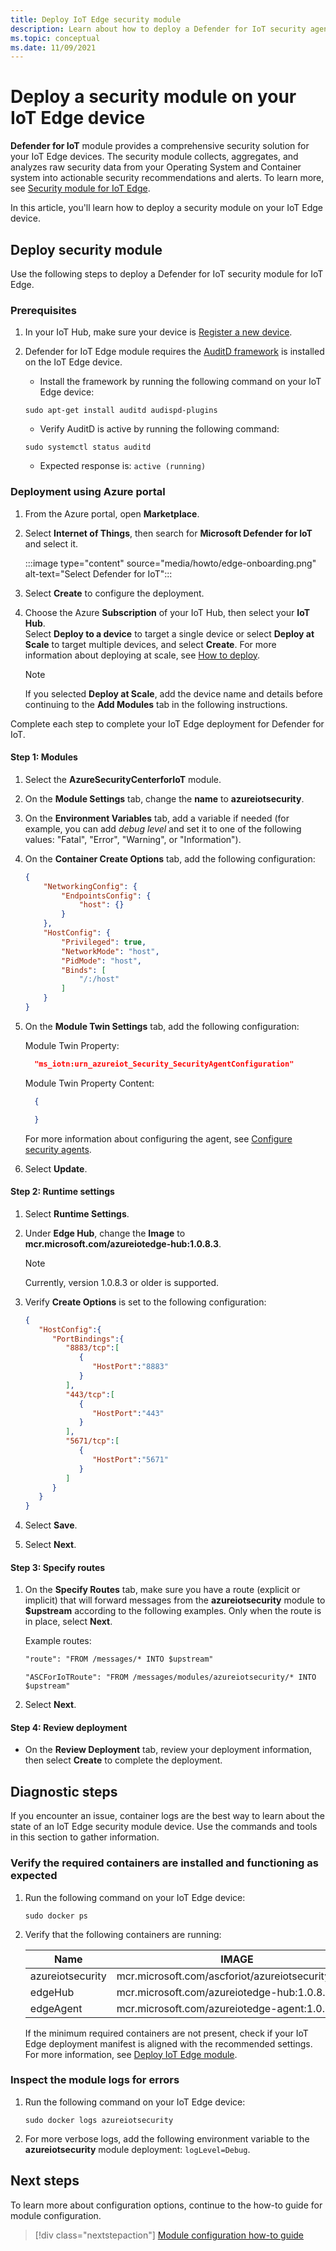 ```yaml
---
title: Deploy IoT Edge security module
description: Learn about how to deploy a Defender for IoT security agent on IoT Edge.
ms.topic: conceptual
ms.date: 11/09/2021
---
```


# Deploy a security module on your IoT Edge device

**Defender for IoT** module provides a comprehensive security solution for your IoT Edge devices. The security module collects, aggregates, and analyzes raw security data from your Operating System and Container system into actionable security recommendations and alerts. To learn more, see [Security module for IoT Edge](security-edge-architecture.md).

In this article, you'll learn how to deploy a security module on your IoT Edge device.

## Deploy security module

Use the following steps to deploy a Defender for IoT security module for IoT Edge.

### Prerequisites

1. In your IoT Hub, make sure your device is [Register a new device](../../iot-edge/how-to-provision-single-device-linux-symmetric.md#register-your-device).

1. Defender for IoT Edge module requires the [AuditD framework](https://linux.die.net/man/8/auditd) is installed on the IoT Edge device.

    - Install the framework by running the following command on your IoT Edge device:

    `sudo apt-get install auditd audispd-plugins`

    - Verify AuditD is active by running the following command:

    `sudo systemctl status auditd`<br>
    - Expected response is: `active (running)`

### Deployment using Azure portal

1. From the Azure portal, open **Marketplace**.

1. Select **Internet of Things**, then search for **Microsoft Defender for IoT** and select it.

   :::image type="content" source="media/howto/edge-onboarding.png" alt-text="Select Defender for IoT":::

1. Select **Create** to configure the deployment.

1. Choose the Azure **Subscription** of your IoT Hub, then select your **IoT Hub**.<br>Select **Deploy to a device** to target a single device or select **Deploy at Scale** to target multiple devices, and select **Create**. For more information about deploying at scale, see [How to deploy](../../iot-edge/how-to-deploy-at-scale.md).

    >[!Note]
    >If you selected **Deploy at Scale**, add the device name and details before continuing to the **Add Modules** tab in the following instructions.

Complete each step to complete your IoT Edge deployment for Defender for IoT.

#### Step 1: Modules

1. Select the **AzureSecurityCenterforIoT** module.

1. On the **Module Settings** tab, change the **name** to **azureiotsecurity**.

1. On the **Environment Variables** tab, add a variable if needed (for example, you can add *debug level* and set it to one of the following values: "Fatal", "Error", "Warning", or "Information").

1. On the **Container Create Options** tab, add the following configuration:

    ``` json
    {
        "NetworkingConfig": {
            "EndpointsConfig": {
                "host": {}
            }
        },
        "HostConfig": {
            "Privileged": true,
            "NetworkMode": "host",
            "PidMode": "host",
            "Binds": [
                "/:/host"
            ]
        }
    }
    ```

1. On the **Module Twin Settings** tab, add the following configuration:

   Module Twin Property:

   ``` json
     "ms_iotn:urn_azureiot_Security_SecurityAgentConfiguration"
   ```

   Module Twin Property Content:

   ```json
     {

     }
   ```

   For more information about configuring the agent, see [Configure security agents](./how-to-agent-configuration.md).

1. Select **Update**.

#### Step 2: Runtime settings

1. Select **Runtime Settings**.
2. Under **Edge Hub**, change the **Image** to **mcr.microsoft.com/azureiotedge-hub:1.0.8.3**.

    >[!Note]
    > Currently, version 1.0.8.3 or older is supported.

3. Verify **Create Options** is set to the following configuration:

    ``` json
    {
       "HostConfig":{
          "PortBindings":{
             "8883/tcp":[
                {
                   "HostPort":"8883"
                }
             ],
             "443/tcp":[
                {
                   "HostPort":"443"
                }
             ],
             "5671/tcp":[
                {
                   "HostPort":"5671"
                }
             ]
          }
       }
    }
    ```

4. Select **Save**.

5. Select **Next**.

#### Step 3: Specify routes

1. On the **Specify Routes** tab, make sure you have a route (explicit or implicit) that will forward messages from the **azureiotsecurity** module to **$upstream** according to the following examples. Only when the route is in place, select **Next**.

   Example routes:

    ```Default implicit route
    "route": "FROM /messages/* INTO $upstream"
    ```

    ```Explicit route
    "ASCForIoTRoute": "FROM /messages/modules/azureiotsecurity/* INTO $upstream"
    ```

1. Select **Next**.

#### Step 4: Review deployment

- On the **Review Deployment** tab, review your deployment information, then select **Create** to complete the deployment.

## Diagnostic steps

If you encounter an issue, container logs are the best way to learn about the state of an IoT Edge security module device. Use the commands and tools in this section to gather information.

### Verify the required containers are installed and functioning as expected

1. Run the following command on your IoT Edge device:

    `sudo docker ps`

1. Verify that the following containers are running:

   | Name | IMAGE |
   | --- | --- |
   | azureiotsecurity | mcr.microsoft.com/ascforiot/azureiotsecurity:1.0.2 |
   | edgeHub | mcr.microsoft.com/azureiotedge-hub:1.0.8.3 |
   | edgeAgent | mcr.microsoft.com/azureiotedge-agent:1.0.1 |

   If the minimum required containers are not present, check if your IoT Edge deployment manifest is aligned with the recommended settings. For more information, see [Deploy IoT Edge module](#deployment-using-azure-portal).

### Inspect the module logs for errors

1. Run the following command on your IoT Edge device:

   `sudo docker logs azureiotsecurity`

1. For more verbose logs, add the following environment variable to the **azureiotsecurity** module deployment: `logLevel=Debug`.

## Next steps

To learn more about configuration options, continue to the how-to guide for module configuration.
> [!div class="nextstepaction"]
> [Module configuration how-to guide](./how-to-agent-configuration.md)
